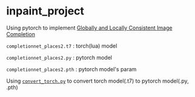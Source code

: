 # inpaint_project
Using pytorch to implement [Globally and Locally Consistent Image Completion](http://hi.cs.waseda.ac.jp/~iizuka/projects/completion/en/)

`completionnet_places2.t7`  : torch(lua) model

`completionnet_places2.py`  : pytorch model

`completionnet_places2.pth` : pytorch model's param

Using [`convert_torch.py`](https://github.com/clcarwin/convert_torch_to_pytorch) to convert torch model(.t7) to pytorch model(.py, .pth)
